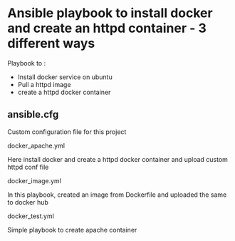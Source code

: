 # Ansible playbook to install docker and create an httpd container - 3 different ways

Playbook to :
- Install docker service on ubuntu
- Pull a httpd image 
- create a httpd docker container

## ansible.cfg
Custom configuration file for this project


docker_apache.yml

Here install docker and create a httpd docker container and upload custom httpd conf file

docker_image.yml

In this playbook, created an image from Dockerfile and uploaded the same to docker hub

docker_test.yml

Simple playbook to create apache container
